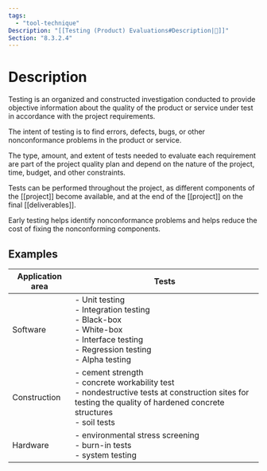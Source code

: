 ```yaml
---
tags:
  - "tool-technique"
Description: "[[Testing (Product) Evaluations#Description|📝]]"
Section: "8.3.2.4"
---
```

# Description
Testing is an organized and constructed investigation conducted to provide objective information about the quality of the product or service under test in accordance with the project requirements.

The intent of testing is to find errors, defects, bugs, or other nonconformance problems in the product or service.

The type, amount, and extent of tests needed to evaluate each requirement are part of the project quality plan and depend on the nature of the project, time, budget, and other constraints.

Tests can be performed throughout the project, as different components of the [[project]] become available, and at the end of the [[project]] on the final [[deliverables]].

Early testing helps identify nonconformance problems and helps reduce the cost of fixing the nonconforming components.
## Examples
| Application area | Tests |
| ---- | ---- |
| Software | - Unit testing<br>- Integration testing<br>- Black-box<br>- White-box<br>- Interface testing<br>- Regression testing<br>- Alpha testing |
| Construction | - cement strength<br>- concrete workability test<br>- nondestructive tests at construction sites for testing the quality of hardened concrete structures<br>- soil tests |
| Hardware |  - environmental stress screening<br>- burn-in tests<br>- system testing |
